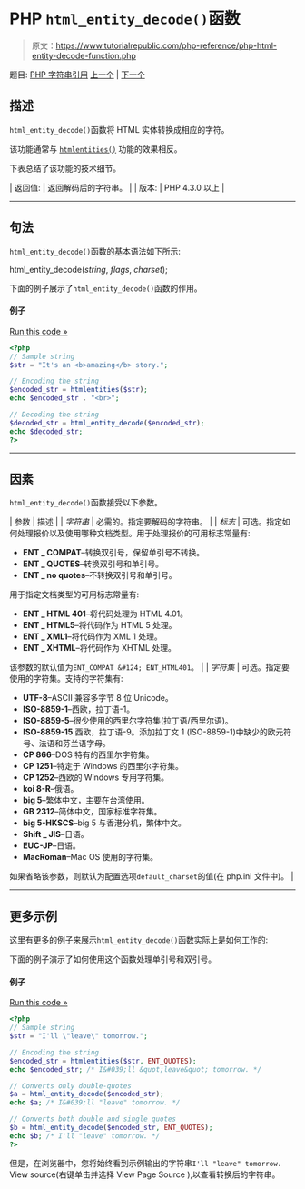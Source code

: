 # PHP `html_entity_decode()`函数

> 原文：<https://www.tutorialrepublic.com/php-reference/php-html-entity-decode-function.php>

题目: [PHP 字符串引用](php-string-functions.php) [上一个](php-hex2bin-function.php) | [下一个](php-htmlentities-function.php)

## 描述

`html_entity_decode()`函数将 HTML 实体转换成相应的字符。

该功能通常与 [`htmlentities()`](php-htmlentities-function.php) 功能的效果相反。

下表总结了该功能的技术细节。

| 返回值: | 返回解码后的字符串。 |
| 版本: | PHP 4.3.0 以上 |

* * *

## 句法

`html_entity_decode()`函数的基本语法如下所示:

html_entity_decode(*string*, *flags*, *charset*);

下面的例子展示了`html_entity_decode()`函数的作用。

#### 例子

[Run this code »](../codelab.php?topic=php&file=convert-html-entities-back-to-characters "Run this code to view the output")

```php
<?php
// Sample string
$str = "It's an <b>amazing</b> story.";

// Encoding the string
$encoded_str = htmlentities($str);
echo $encoded_str . "<br>";

// Decoding the string
$decoded_str = html_entity_decode($encoded_str);
echo $decoded_str;
?>
```

* * *

## 因素

`html_entity_decode()`函数接受以下参数。

| 参数 | 描述 |
| *字符串* | 必需的。指定要解码的字符串。 |
| *标志* | 可选。指定如何处理报价以及使用哪种文档类型。用于处理报价的可用标志常量有:

*   **ENT _ COMPAT**–转换双引号，保留单引号不转换。
*   **ENT _ QUOTES**–转换双引号和单引号。
*   **ENT _ no quotes**–不转换双引号和单引号。

用于指定文档类型的可用标志常量有:

*   **ENT _ HTML 401**–将代码处理为 HTML 4.01。
*   **ENT _ HTML5**–将代码作为 HTML 5 处理。
*   **ENT _ XML1**–将代码作为 XML 1 处理。
*   **ENT _ XHTML**–将代码作为 XHTML 处理。

该参数的默认值为`ENT_COMPAT &#124; ENT_HTML401`。 |
| *字符集* | 可选。指定要使用的字符集。支持的字符集有:

*   **UTF-8**–ASCII 兼容多字节 8 位 Unicode。
*   **ISO-8859-1**–西欧，拉丁语-1。
*   **ISO-8859-5**–很少使用的西里尔字符集(拉丁语/西里尔语)。
*   **ISO-8859-15** 西欧，拉丁语-9。添加拉丁文 1 (ISO-8859-1)中缺少的欧元符号、法语和芬兰语字母。
*   **CP 866**–DOS 特有的西里尔字符集。
*   **CP 1251**–特定于 Windows 的西里尔字符集。
*   **CP 1252**–西欧的 Windows 专用字符集。
*   **koi 8-R**–俄语。
*   **big 5**–繁体中文，主要在台湾使用。
*   **GB 2312**–简体中文，国家标准字符集。
*   **big 5-HKSCS**–big 5 与香港分机，繁体中文。
*   **Shift _ JIS**–日语。
*   **EUC-JP**–日语。
*   **MacRoman**–Mac OS 使用的字符集。

如果省略该参数，则默认为配置选项`default_charset`的值(在 php.ini 文件中)。 |

* * *

## 更多示例

这里有更多的例子来展示`html_entity_decode()`函数实际上是如何工作的:

下面的例子演示了如何使用这个函数处理单引号和双引号。

#### 例子

[Run this code »](../codelab.php?topic=php&file=handling-quotes-using-html-entity-decode "Run this code to view the output")

```php
<?php
// Sample string
$str = "I'll \"leave\" tomorrow.";

// Encoding the string
$encoded_str = htmlentities($str, ENT_QUOTES);
echo $encoded_str; /* I&#039;ll &quot;leave&quot; tomorrow. */

// Converts only double-quotes
$a = html_entity_decode($encoded_str);
echo $a; /* I&#039;ll "leave" tomorrow. */

// Converts both double and single quotes
$b = html_entity_decode($encoded_str, ENT_QUOTES);
echo $b; /* I'll "leave" tomorrow. */
?>
```

但是，在浏览器中，您将始终看到示例输出的字符串`I'll "leave" tomorrow.` View source(右键单击并选择 View Page Source ),以查看转换后的字符串。